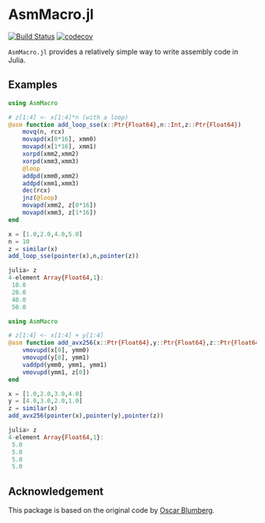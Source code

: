 # AsmMacro.jl

[![Build Status](https://travis-ci.org/YingboMa/AsmMacro.jl.svg?branch=master)](https://travis-ci.org/YingboMa/AsmMacro.jl)
[![codecov](https://codecov.io/gh/YingboMa/AsmMacro.jl/branch/master/graph/badge.svg)](https://codecov.io/gh/YingboMa/AsmMacro.jl)

`AsmMacro.jl` provides a relatively simple way to write assembly code in Julia.

## Examples

```julia
using AsmMacro

# z[1:4] <- x[1:4]*n (with a loop)
@asm function add_loop_sse(x::Ptr{Float64},n::Int,z::Ptr{Float64})
    movq(n, rcx)
    movapd(x[0*16], xmm0)
    movapd(x[1*16], xmm1)
    xorpd(xmm2,xmm2)
    xorpd(xmm3,xmm3)
    @loop
    addpd(xmm0,xmm2)
    addpd(xmm1,xmm3)
    dec(rcx)
    jnz(@loop)
    movapd(xmm2, z[0*16])
    movapd(xmm3, z[1*16])
end

x = [1.0,2.0,4.0,5.0]
n = 10
z = similar(x)
add_loop_sse(pointer(x),n,pointer(z))

julia> z
4-element Array{Float64,1}:
 10.0
 20.0
 40.0
 50.0
```

```julia
using AsmMacro

# z[1:4] <- x[1:4] + y[1:4]
@asm function add_avx256(x::Ptr{Float64},y::Ptr{Float64},z::Ptr{Float64})
    vmovupd(x[0], ymm0)
    vmovupd(y[0], ymm1)
    vaddpd(ymm0, ymm1, ymm1)
    vmovupd(ymm1, z[0])
end

x = [1.0,2.0,3.0,4.0]
y = [4.0,3.0,2.0,1.0]
z = similar(x)
add_avx256(pointer(x),pointer(y),pointer(z))

julia> z
4-element Array{Float64,1}:
 5.0
 5.0
 5.0
 5.0
```

## Acknowledgement

This package is based on the original code by [Oscar Blumberg](https://github.com/carnaval).
